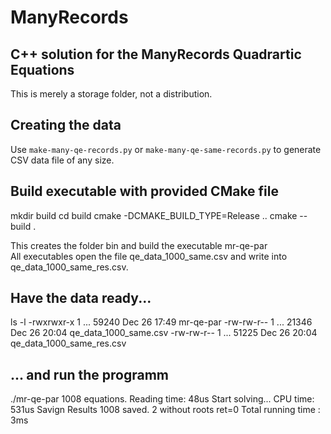 # ManyRecords  
## C++ solution for the ManyRecords Quadrartic Equations

This is merely a storage folder, not a distribution.  

## Creating the data
Use `make-many-qe-records.py` or `make-many-qe-same-records.py` to generate CSV data file of any size.


## Build executable with provided CMake file  
mkdir build
cd build
cmake -DCMAKE_BUILD_TYPE=Release ..
cmake --build .

This creates the folder bin and build the executable  mr-qe-par  
All executables open the file qe_data_1000_same.csv and write into qe_data_1000_same_res.csv.  

## Have the data ready...  
ls -l
-rwxrwxr-x 1 ... 59240 Dec 26 17:49 mr-qe-par
-rw-rw-r-- 1 ... 21346 Dec 26 20:04 qe_data_1000_same.csv
-rw-rw-r-- 1 ... 51225 Dec 26 20:04 qe_data_1000_same_res.csv

## ... and run the programm  
./mr-qe-par
1008 equations. Reading time: 48us
Start solving...
CPU time: 531us
Savign Results
1008 saved. 2 without roots
ret=0   Total running time : 3ms





